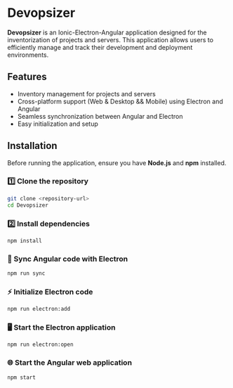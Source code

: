# Devopsizer  

**Devopsizer** is an Ionic-Electron-Angular application designed for the inventorization of projects and servers. This application allows users to efficiently manage and track their development and deployment environments.  

## Features  
- Inventory management for projects and servers  
- Cross-platform support (Web & Desktop && Mobile) using Electron and Angular  
- Seamless synchronization between Angular and Electron  
- Easy initialization and setup  

## Installation  

Before running the application, ensure you have **Node.js** and **npm** installed.  

### 1️⃣ Clone the repository  
```sh
git clone <repository-url>
cd Devopsizer
```

### 2️⃣ Install dependencies
```sh
npm install
```

### 🔄 Sync Angular code with Electron
```sh
npm run sync
```

### ⚡ Initialize Electron code
```sh
npm run electron:add
```

### 🖥 Start the Electron application
```sh
npm run electron:open
```

### 🌐 Start the Angular web application
```sh
npm start
```